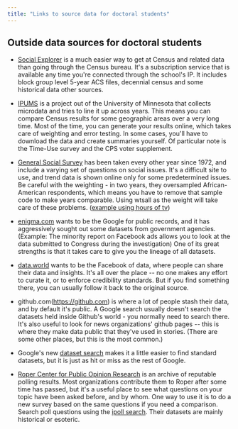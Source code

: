 ```yaml
---
title: "Links to source data for doctoral students"
---
```


## Outside data sources for doctoral students


* [Social Explorer](https://socialexplorer.com) is a much easier way to get at Census and related data than going through the Census bureau. It's a subscription service that is available any time you're connected through the school's IP.  It includes block group level 5-year ACS files, decennial census and some historical data other sources.

* [IPUMS](https://www.ipums.org/) is a project out of the University of Minnesota that collects microdata and tries to line it up across years. This means you can compare Census results for some geographic areas over a very long time. Most of the time, you can generate your results online, which takes care of weighting and error testing. In some cases, you'll have to download the data and create summaries yourself. Of particular note is the Time-Use survey and the CPS voter supplement.

* [General Social Survey](http://www.norc.org/Research/Projects/Pages/general-social-survey.aspx) has been taken every other year since 1972, and include a varying set of questions on social issues. It's a difficult site to use, and trend data is shown online only for some predetermined issues. Be careful with the weighting - in two years, they oversampled African-American respondents, which means you have to remove that sample code to make years comparable. Using wtsall as the weight will take care of these problems. ([example using hours of tv](docs/GSS.xlsx))

* [enigma.com](https://public.enigma.com) wants to be the Google for public records, and it has aggressively sought out some datasets from government agencies. (Example: The minority report on Facebook ads allows you to look at the data submitted to Congress during the investigation) One of its great strengths is that it takes care to give you the lineage of all datasets.

* [data.world](https://data.world) wants to be the Facebook of data, where people can share their data and insights. It's all over the place -- no one makes any effort to curate it, or to enforce credibility standards. But if you find something there, you can usually follow it back to the original source.

* github.com(https://github.com) is where a lot of people stash their data, and by default it's public. A Google search usually doesn't search the datasets held inside Github's world - you normally need to search there. It's also useful to look for news organizations' github pages -- this is where they make data public that they've used in stories. (There are some other places, but this is the most common.)

* Google's new [dataset search](https://toolbox.google.com/datasetsearch) makes it a little easier to find standard datasets, but it is just as hit or miss as the rest of Google.

* [Roper Center for Public Opinion Research](https://ropercenter.cornell.edu/polls/) is an archive of reputable polling results. Most organizations contribute them to Roper after some time has passed, but it's a useful place to see what questions on your topic have been asked before, and by whom. One way to use it is to do a new survey based on the same questions if you need a comparison. Search poll questions using the  [ipoll search](https://ropercenter.cornell.edu/CFIDE/cf/action/ipoll/index.cfm). Their datasets are mainly historical or esoteric.

